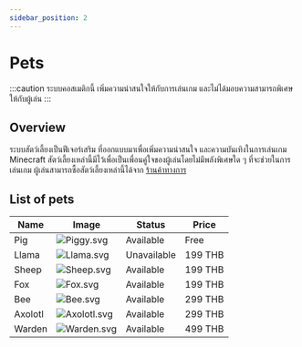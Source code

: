 ```yaml
---
sidebar_position: 2
---
```


# Pets

:::caution
ระบบคอสเมติกนี้ เพิ่มความน่าสนใจให้กับการเล่นเกม และไม่ได้มอบความสามารถพิเศษให้กับผู้เล่น
:::

## Overview

ระบบสัตว์เลี้ยงเป็นฟีเจอร์เสริม ที่ออกแบบมาเพื่อเพิ่มความน่าสนใจ และความบันเทิงในการเล่นเกม Minecraft สัตว์เลี้ยงเหล่านี้มีไว้เพื่อเป็นเพื่อนคู่ใจของผู้เล่นโดยไม่มีพลังพิเศษใด ๆ ที่จะช่วยในการเล่นเกม ผู้เล่นสามารถซื้อสัตว์เลี้ยงเหล่านี้ได้จาก [ร้านค้าทางการ](https://store.lamalia.net/)

## List of pets

| Name    | Image                                                                         | Status      | Price   |
| ------- | ----------------------------------------------------------------------------- | ----------- | ------- |
| Pig     | ![Piggy.svg](/img/doc/quality_of_life/cosmetic&decoration/pets/Piggy.svg)     | Available   | Free    |
| Llama   | ![Llama.svg](/img/doc/quality_of_life/cosmetic&decoration/pets/Llama.svg)     | Unavailable | 199 THB |
| Sheep   | ![Sheep.svg](/img/doc/quality_of_life/cosmetic&decoration/pets/Sheep.svg)     | Available   | 199 THB |
| Fox     | ![Fox.svg](/img/doc/quality_of_life/cosmetic&decoration/pets/Fox.svg)         | Available   | 199 THB |
| Bee     | ![Bee.svg](/img/doc/quality_of_life/cosmetic&decoration/pets/Bee.svg)         | Available   | 299 THB |
| Axolotl | ![Axolotl.svg](/img/doc/quality_of_life/cosmetic&decoration/pets/Axolotl.svg) | Available   | 299 THB |
| Warden  | ![Warden.svg](/img/doc/quality_of_life/cosmetic&decoration/pets/Warden.svg)   | Available   | 499 THB |

